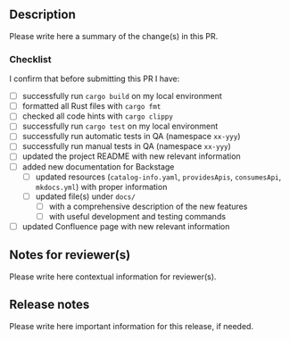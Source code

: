 ## Description

Please write here a summary of the change(s) in this PR.

### Checklist

I confirm that before submitting this PR I have:

- [ ] successfully run `cargo build` on my local environment
- [ ] formatted all Rust files with `cargo fmt`
- [ ] checked all code hints with `cargo clippy`
- [ ] successfully run `cargo test` on my local environment
- [ ] successfully run automatic tests in QA (namespace `xx-yyy`)
- [ ] successfully run manual tests in QA (namespace `xx-yyy`)
- [ ] updated the project README with new relevant information
- [ ] added new documentation for Backstage
    - [ ] updated resources (`catalog-info.yaml`, `providesApis`, `consumesApi`, `mkdocs.yml`) with proper information
    - [ ] updated file(s) under `docs/`
        - [ ] with a comprehensive description of the new features
        - [ ] with useful development and testing commands
- [ ] updated Confluence page with new relevant information

## Notes for reviewer(s)

Please write here contextual information for reviewer(s).

## Release notes

Please write here important information for this release, if needed.